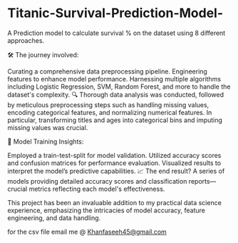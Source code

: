 # Titanic-Survival-Prediction-Model-
A Prediction model to calculate survival % on the dataset using 8 different approaches.


🛠️ The journey involved:

Curating a comprehensive data preprocessing pipeline.
Engineering features to enhance model performance.
Harnessing multiple algorithms including Logistic Regression, SVM, Random Forest, and more to handle the dataset's complexity.
🔍 Thorough data analysis was conducted, followed by meticulous preprocessing steps such as handling missing values, encoding categorical features, and normalizing numerical features. In particular, transforming titles and ages into categorical bins and imputing missing values was crucial.

🧠 Model Training Insights:

Employed a train-test-split for model validation.
Utilized accuracy scores and confusion matrices for performance evaluation.
Visualized results to interpret the model’s predictive capabilities.
📈 The end result? A series of models providing detailed accuracy scores and classification reports—crucial metrics reflecting each model's effectiveness.

This project has been an invaluable addition to my practical data science experience, emphasizing the intricacies of model accuracy, feature engineering, and data handling.

for the csv file email me @ Khanfaseeh45@gmail.com
